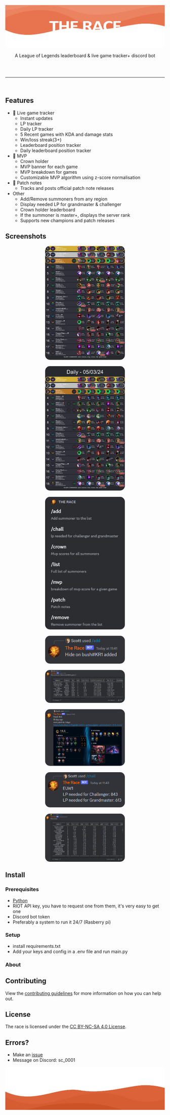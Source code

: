 ![Image](/img/banner.png)

<div align="center">
    A League of Legends leaderboard & live game tracker+ discord bot
</div>
<hr style="border-radius: 2%; margin-top: 60px; margin-bottom: 60px;" noshade="" size="20" width="100%">

## Features
-   🚀 Live game tracker
    -   Instant updates
    -   LP tracker
    -   Daily LP tracker
    -   5 Recent games with KDA and damage stats
    -   Win/loss streak(3+)
    -   Leaderboard position tracker
    -   Daily leaderboard position tracker
-   👑 MVP
    -   Crown holder
    -   MVP banner for each game
    -   MVP breakdown for games
    -   Customizable MVP algorithm using z-score normalisation
-   🧾 Patch notes
    -   Tracks and posts official patch note releases
-   Other
    -   Add/Remove summoners from any region
    -   Display needed LP for grandmaster & challenger
    -   Crown holder leaderboard
    -   If the summoner is master+, displays the server rank
    -   Supports new champions and patch releases 
## Screenshots
<div align="center">
    <img style="border-radius: 15px; display: block; margin-left: auto; margin-right: auto; margin-bottom:20px;" width="50%" src="img/Rank_list1.png"></img>
    <img style="border-radius: 15px; display: block; margin-left: auto; margin-right: auto; margin-bottom:20px;" width="50%" src="img/Daily_Rank_list1.png"></img>
    <img style="border-radius: 15px; display: block; margin-left: auto; margin-right: auto; margin-bottom:20px;" width="50%" src="img/Screenshot_1.png"></img>
    <img style="border-radius: 15px; display: block; margin-left: auto; margin-right: auto; margin-bottom:20px;" width="50%" src="img/Screenshot_2.png"></img>
    <img style="border-radius: 15px; display: block; margin-left: auto; margin-right: auto; margin-bottom:20px;" width="50%" src="img/Screenshot_3.png"></img>
    <img style="border-radius: 15px; display: block; margin-left: auto; margin-right: auto; margin-bottom:20px;" width="50%" src="img/Screenshot_4.png"></img>
    <img style="border-radius: 15px; display: block; margin-left: auto; margin-right: auto; margin-bottom:20px;" width="50%" src="img/Screenshot_5.png"></img>
    <img style="border-radius: 15px; display: block; margin-left: auto; margin-right: auto; margin-bottom:20px;" width="50%" src="img/Screenshot_6.png"></img>
</div>

## Install

### Prerequisites
-   [Python](https://www.python.org/downloads/release/python-3102/)
-   RIOT API key, you have to request one from them, it's very easy to get one
-   Discord bot token
-   Preferably a system to run it 24/7 (Rasberry pi)

### Setup
- install requirements.txt
- Add your keys and config in a .env file and run main.py

### About


## Contributing

View the [contributing guidelines](CONTRIBUTING.md) for more information on how you can help out.

## License

The race is licensed under the <a href="https://creativecommons.org/licenses/by-nc-sa/4.0/deed.en">CC BY-NC-SA 4.0 License</a>.

## Errors?

-   Make an [issue](https://github.com/ScottFal/The-Race/issues)
-   Message on Discord: sc_0001


![Image](/img/footer.png)
